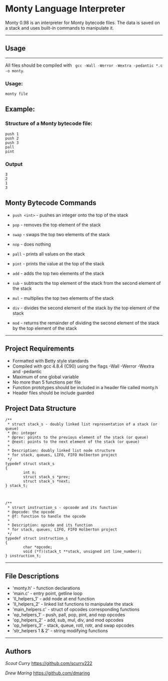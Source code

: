 # Monty Language Interpreter
Monty 0.98 is an interpreter for Monty bytecode files. The data is saved on a stack and uses built-in commands to manipulate it.
______________________________________________________________________________


## Usage
______________________________________________________________________________

All files should be compiled with ``` gcc -Wall -Werror -Wextra -pedantic *.c -o monty```.

### Usage: 
```monty file```

## Example:

### Structure of a Monty bytecode file:
```
push 1
push 2
push 3
pall
pint
```
### Output
```
3
2
1 
3
```
## Monty Bytecode Commands

- ```push <int>``` - pushes an integer onto the top of the stack

- `pop` - removes the top element of the stack

- `swap` - swaps the top two elements of the stack

- `nop` - does nothing

- `pall` - prints all values on the stack

- `pint` - prints the value at the top of the stack

- `add` - adds the top two elements of the stack

- `sub` - subtracts the top element of the stack from the second element of the stack

- `mul` - multiplies the top two elements of the stack

- `div` - divides the second element of the stack by the top element of the stack

- `mod` - returns the remainder of dividing the second element of the stack by the top element of the stack

_________________________________________________________________________________________________________

## Project Requirements

- Formatted with Betty style standards
- Compiled with gcc 4.8.4 (C90) using the flags -Wall -Werror -Wextra and -pedantic
- Maximum of one global variable
- No more than 5 functions per file
- Function prototypes should be included in a header file called monty.h
- Header files should be include guarded

## Project Data Structure
```
/**
 * struct stack_s - doubly linked list representation of a stack (or queue)
 * @n: integer
 * @prev: points to the previous element of the stack (or queue)
 * @next: points to the next element of the stack (or queue)
 *
 * Description: doubly linked list node structure
 * for stack, queues, LIFO, FIFO Holberton project
 */
typedef struct stack_s
{
        int n;
        struct stack_s *prev;
        struct stack_s *next;
} stack_t;



/**
 * struct instruction_s - opcoode and its function
 * @opcode: the opcode
 * @f: function to handle the opcode
 *
 * Description: opcode and its function
 * for stack, queues, LIFO, FIFO Holberton project
 */
typedef struct instruction_s
{
        char *opcode;
        void (*f)(stack_t **stack, unsigned int line_number);
} instruction_t;
```
_______________________________________________________________________________

## File Descriptions
- 'monty.h' - function declarations
- 'main.c' - entry point, getline loop
- 'll_helpers_1' - add node at end function
- 'll_helpers_2' - linked list functions to manipulate the stack
- 'main_helpers.c' - struct of opcodes corresponding functions
- 'op_helpers_1' - push, pall, pop, pint, and nop opcodes
- 'op_helpers_2' - add, sub, mul, div, and mod opcodes
- 'op_helpers_3' - stack, queue, rotl, rotr, and swap opcodes
- 'str_helpers 1 & 2' - string modifying functions

________________________________________________________________________________

## Authors

*Scout Curry* <https://github.com/scurry222>

*Drew Maring* <https://github.com/dmaring>
